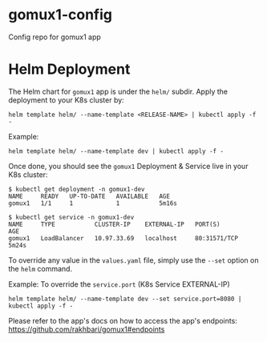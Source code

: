 # gomux1-config
Config repo for gomux1 app

# Helm Deployment
The Helm chart for `gomux1` app is under the `helm/` subdir. Apply the deployment to your K8s cluster by:
```
helm template helm/ --name-template <RELEASE-NAME> | kubectl apply -f -
```
Example:
```
helm template helm/ --name-template dev | kubectl apply -f -
```
Once done, you should see the `gomux1` Deployment & Service live in your K8s cluster:
```
$ kubectl get deployment -n gomux1-dev
NAME     READY   UP-TO-DATE   AVAILABLE   AGE
gomux1   1/1     1            1           5m16s

$ kubectl get service -n gomux1-dev
NAME     TYPE           CLUSTER-IP    EXTERNAL-IP   PORT(S)          AGE
gomux1   LoadBalancer   10.97.33.69   localhost     80:31571/TCP   5m24s
```

To override any value in the `values.yaml` file, simply use the `--set` option on the `helm` command.

Example: To override the `service.port` (K8s Service EXTERNAL-IP)
```
helm template helm/ --name-template dev --set service.port=8080 | kubectl apply -f -
```

Please refer to the app's docs on how to access the app's endpoints: https://github.com/rakhbari/gomux1#endpoints
